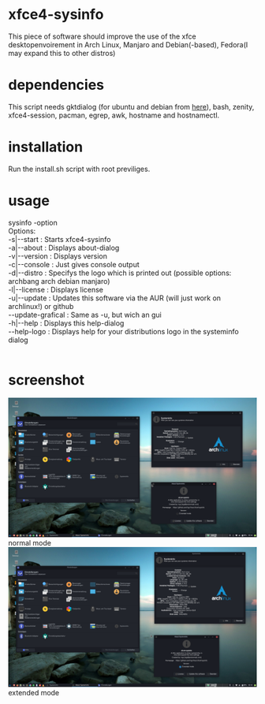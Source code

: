 # xfce4-sysinfo

This piece of software should improve the use of the xfce desktopenvoirement in Arch Linux, Manjaro and Debian(-based), Fedora(I may expand this to other distros)

# dependencies

This script needs gktdialog (for ubuntu and debian from <a href=https://github.com/lxgr-linux/gtkdialog-compiled>here</a>), bash, zenity, xfce4-session, pacman, egrep, awk, hostname and hostnamectl.


# installation

Run the install.sh script with root previliges.

# usage

sysinfo -option <br>
Options:<br>
      -s|--start        : Starts xfce4-sysinfo<br>
      -a|--about        : Displays about-dialog<br>
      -v|--version      : Displays version<br>
      -c|--console      : Just gives console output<br>
      -d|--distro       : Specifys the logo which is printed out (possible options: archbang arch debian manjaro)<br>
      -l|--license      : Displays license<br>
      -u|--update       : Updates this software via the AUR (will just work on archlinux!) or github<br>
      --update-grafical : Same as -u, but wich an gui<br>
      -h|--help         : Displays this help-dialog<br>
      --help-logo       : Displays help for your distributions logo in the systeminfo dialog<br>
<br>

 # screenshot

<img src=https://github.com/lxgr-linux/xfce4-sysinfo/blob/master/xfce4-sysinfo.png>
normal mode

<img src=https://github.com/lxgr-linux/xfce4-sysinfo/blob/master/xfce4-sysinfo_extended-mode.png>
extended mode
